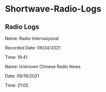 # Shortwave-Radio-Logs

<h2>Radio Logs </h2>
<p>Name: Radio Internasyonal</p>
<p>Recorded Date: 09/24/2021</p>
<p>Time: 19:41</p>

<p>Name: Unknown Chinese Radio News</p>
<p>Date: 09/19/2021</p>
<p>Time: 21:05</p>
